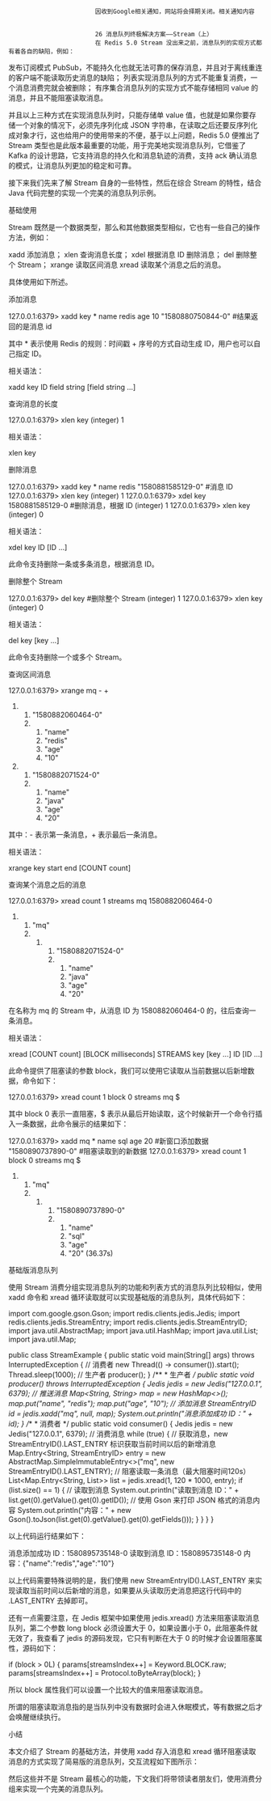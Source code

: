 
                            
                            因收到Google相关通知，网站将会择期关闭。相关通知内容
                            
                            
                            26 消息队列终极解决方案——Stream（上）
                            在 Redis 5.0 Stream 没出来之前，消息队列的实现方式都有着各自的缺陷，例如：


发布订阅模式 PubSub，不能持久化也就无法可靠的保存消息，并且对于离线重连的客户端不能读取历史消息的缺陷；
列表实现消息队列的方式不能重复消费，一个消息消费完就会被删除；
有序集合消息队列的实现方式不能存储相同 value 的消息，并且不能阻塞读取消息。


并且以上三种方式在实现消息队列时，只能存储单 value 值，也就是如果你要存储一个对象的情况下，必须先序列化成 JSON 字符串，在读取之后还要反序列化成对象才行，这也给用户的使用带来的不便，基于以上问题，Redis 5.0 便推出了 Stream 类型也是此版本最重要的功能，用于完美地实现消息队列，它借鉴了 Kafka 的设计思路，它支持消息的持久化和消息轨迹的消费，支持 ack 确认消息的模式，让消息队列更加的稳定和可靠。

接下来我们先来了解 Stream 自身的一些特性，然后在综合 Stream 的特性，结合 Java 代码完整的实现一个完美的消息队列示例。

基础使用

Stream 既然是一个数据类型，那么和其他数据类型相似，它也有一些自己的操作方法，例如：


xadd 添加消息；
xlen 查询消息长度；
xdel 根据消息 ID 删除消息；
del 删除整个 Stream；
xrange 读取区间消息
xread 读取某个消息之后的消息。


具体使用如下所述。

添加消息

127.0.0.1:6379> xadd key * name redis age 10
"1580880750844-0" #结果返回的是消息 id



其中 * 表示使用 Redis 的规则：时间戳 + 序号的方式自动生成 ID，用户也可以自己指定 ID。

相关语法：

xadd key ID field string [field string ...]



查询消息的长度

127.0.0.1:6379> xlen key
(integer) 1



相关语法：

xlen key



删除消息

127.0.0.1:6379> xadd key * name redis
"1580881585129-0" #消息 ID
127.0.0.1:6379> xlen key
(integer) 1
127.0.0.1:6379> xdel key 1580881585129-0 #删除消息，根据 ID
(integer) 1
127.0.0.1:6379> xlen key
(integer) 0



相关语法：

xdel key ID [ID ...]



此命令支持删除一条或多条消息，根据消息 ID。

删除整个 Stream

127.0.0.1:6379> del key #删除整个 Stream
(integer) 1
127.0.0.1:6379> xlen key
(integer) 0



相关语法：

del key [key ...]



此命令支持删除一个或多个 Stream。

查询区间消息

127.0.0.1:6379> xrange mq - +
1) 1) "1580882060464-0"
   2) 1) "name"
      2) "redis"
      3) "age"
      4) "10"
2) 1) "1580882071524-0"
   2) 1) "name"
      2) "java"
      3) "age"
      4) "20"



其中：- 表示第一条消息，+ 表示最后一条消息。

相关语法：

xrange key start end [COUNT count]



查询某个消息之后的消息

127.0.0.1:6379> xread count 1 streams mq 1580882060464-0
1) 1) "mq"
   2) 1) 1) "1580882071524-0"
         2) 1) "name"
            2) "java"
            3) "age"
            4) "20"



在名称为 mq 的 Stream 中，从消息 ID 为 1580882060464-0 的，往后查询一条消息。

相关语法：

xread [COUNT count] [BLOCK milliseconds] STREAMS key [key ...] ID [ID ...]



此命令提供了阻塞读的参数 block，我们可以使用它读取从当前数据以后新增数据，命令如下：

127.0.0.1:6379> xread count 1 block 0 streams mq $



其中 block 0 表示一直阻塞，$ 表示从最后开始读取，这个时候新开一个命令行插入一条数据，此命令展示的结果如下：

127.0.0.1:6379> xadd mq * name sql age 20 #新窗口添加数据
"1580890737890-0"
#阻塞读取到的新数据
127.0.0.1:6379> xread count 1 block 0 streams mq $
1) 1) "mq"
   2) 1) 1) "1580890737890-0"
         2) 1) "name"
            2) "sql"
            3) "age"
            4) "20"
(36.37s)



基础版消息队列

使用 Stream 消费分组实现消息队列的功能和列表方式的消息队列比较相似，使用 xadd 命令和 xread 循环读取就可以实现基础版的消息队列，具体代码如下：

import com.google.gson.Gson;
import redis.clients.jedis.Jedis;
import redis.clients.jedis.StreamEntry;
import redis.clients.jedis.StreamEntryID;
import java.util.AbstractMap;
import java.util.HashMap;
import java.util.List;
import java.util.Map;

public class StreamExample {
    public static void main(String[] args) throws InterruptedException {
        // 消费者
        new Thread(() -> consumer()).start();
        Thread.sleep(1000);
        // 生产者
        producer();
    }
    /**
     * 生产者
     */
    public static void producer() throws InterruptedException {
        Jedis jedis = new Jedis("127.0.0.1", 6379);
        // 推送消息
        Map<String, String> map = new HashMap<>();
        map.put("name", "redis");
        map.put("age", "10");
        // 添加消息
        StreamEntryID id = jedis.xadd("mq", null, map);
        System.out.println("消息添加成功 ID：" + id);
    }
    /**
     * 消费者
     */
    public static void consumer() {
        Jedis jedis = new Jedis("127.0.0.1", 6379);
        // 消费消息
        while (true) {
            // 获取消息，new StreamEntryID().LAST_ENTRY 标识获取当前时间以后的新增消息
            Map.Entry<String, StreamEntryID> entry = new AbstractMap.SimpleImmutableEntry<>("mq",
                    new StreamEntryID().LAST_ENTRY);
            // 阻塞读取一条消息（最大阻塞时间120s）
            List<Map.Entry<String, List<StreamEntry>>> list = jedis.xread(1, 120 * 1000, entry);
            if (list.size() == 1) {
                // 读取到消息
                System.out.println("读取到消息 ID：" + list.get(0).getValue().get(0).getID());
                // 使用 Gson 来打印 JSON 格式的消息内容
                System.out.println("内容：" + new Gson().toJson(list.get(0).getValue().get(0).getFields()));
            }
        }
    }
}



以上代码运行结果如下：

消息添加成功 ID：1580895735148-0
读取到消息 ID：1580895735148-0
内容：{"name":"redis","age":"10"}



以上代码需要特殊说明的是，我们使用 new StreamEntryID().LAST_ENTRY 来实现读取当前时间以后新增的消息，如果要从头读取历史消息把这行代码中的 .LAST_ENTRY 去掉即可。

还有一点需要注意，在 Jedis 框架中如果使用 jedis.xread() 方法来阻塞读取消息队列，第二个参数 long block 必须设置大于 0，如果设置小于 0，此阻塞条件就无效了，我查看了 jedis 的源码发现，它只有判断在大于 0 的时候才会设置阻塞属性，源码如下：

if (block > 0L) {
    params[streamsIndex++] = Keyword.BLOCK.raw;
    params[streamsIndex++] = Protocol.toByteArray(block);
}



所以 block 属性我们可以设置一个比较大的值来阻塞读取消息。


所谓的阻塞读取消息指的是当队列中没有数据时会进入休眠模式，等有数据之后才会唤醒继续执行。


小结

本文介绍了 Stream 的基础方法，并使用 xadd 存入消息和 xread 循环阻塞读取消息的方式实现了简易版的消息队列，交互流程如下图所示：



然后这些并不是 Stream 最核心的功能，下文我们将带领读者朋友们，使用消费分组来实现一个完美的消息队列。

                        
                        
                            